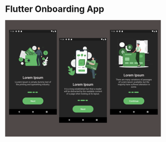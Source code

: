 # Flutter Onboarding App
<p align="center">
 <img src="https://github.com/santoskarolina/flutter_onboarding_app/blob/master/assets/cover.png" alt="Flutter app" />
</p>
